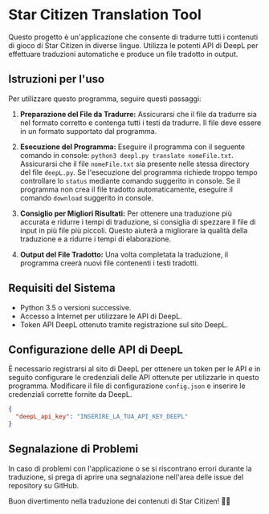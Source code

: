 # Star Citizen Translation Tool

Questo progetto è un'applicazione che consente di tradurre tutti i contenuti di gioco di Star Citizen in diverse lingue. Utilizza le potenti API di DeepL per effettuare traduzioni automatiche e produce un file tradotto in output.

## Istruzioni per l'uso

Per utilizzare questo programma, seguire questi passaggi:

1. **Preparazione del File da Tradurre:**
   Assicurarsi che il file da tradurre sia nel formato corretto e contenga tutti i testi da tradurre. Il file deve essere in un formato supportato dal programma.

2. **Esecuzione del Programma:**
   Eseguire il programma con il seguente comando in console: `python3 deepl.py translate nomeFile.txt`. Assicurarsi che il file `nomeFile.txt` sia presente nelle stessa directory del file `deepL.py`.
   Se l'esecuzione del programma richiede troppo tempo controllare lo `status` mediante comando suggerito in console.
   Se il programma non crea il file tradotto automaticamente, eseguire il comando `download` suggerito in console.

3. **Consiglio per Migliori Risultati:**
Per ottenere una traduzione più accurata e ridurre i tempi di traduzione, si consiglia di spezzare il file di input in più file più piccoli. Questo aiuterà a migliorare la qualità della traduzione e a ridurre i tempi di elaborazione.

4. **Output del File Tradotto:**
Una volta completata la traduzione, il programma creerà nuovi file contenenti i testi tradotti.

## Requisiti del Sistema

- Python 3.5 o versioni successive.
- Accesso a Internet per utilizzare le API di DeepL.
- Token API DeepL ottenuto tramite registrazione sul sito DeepL.

## Configurazione delle API di DeepL
È necessario registrarsi al sito di DeepL per ottenere un token per le API e in seguito configurare le credenziali delle API ottenute per utilizzarle in questo programma. Modificare il file di configurazione `config.json` e inserire le credenziali corrette fornite da DeepL.

```json
{
  "deepL_api_key": "INSERIRE_LA_TUA_API_KEY_DEEPL"
}
```

## Segnalazione di Problemi
In caso di problemi con l'applicazione o se si riscontrano errori durante la traduzione, si prega di aprire una segnalazione nell'area delle issue del repository su GitHub.

Buon divertimento nella traduzione dei contenuti di Star Citizen! 🚀✨